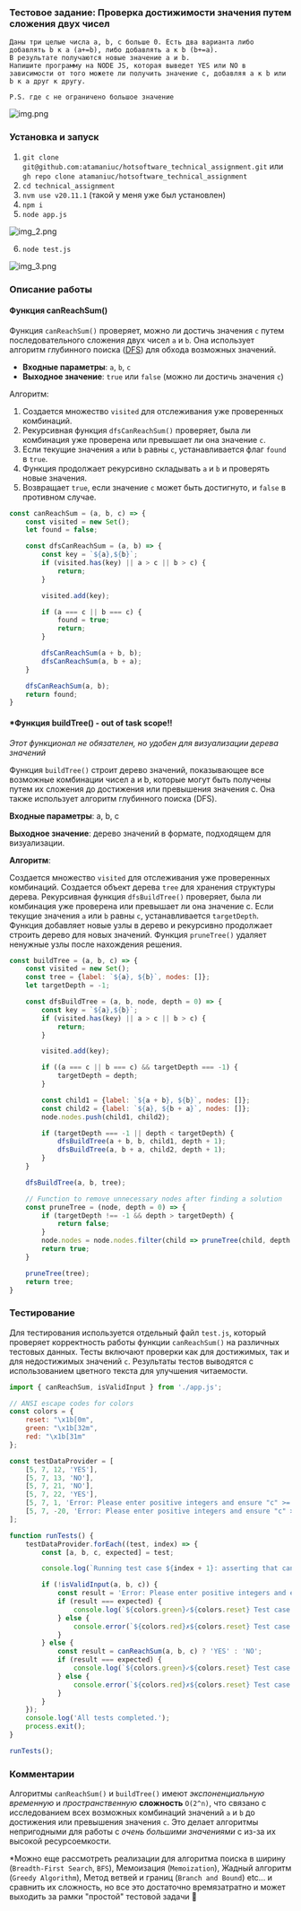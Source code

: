 ### Тестовое задание: Проверка достижимости значения путем сложения двух чисел
```
Даны три целые числа a, b, c больше 0. Есть два варианта либо добавлять b к a (a+=b), либо добавлять a к b (b+=a).  
В результате получаются новые значение а и b. 
Напишите программу на NODE JS, которая выведет YES или NO в зависимости от того можете ли получить значение c, добавляя a к b или b к a друг к другу.

P.S. где с не ограничено большое значение
```
![img.png](img.png)

### Установка и запуск
1. `git clone git@github.com:atamaniuc/hotsoftware_technical_assignment.git` или `gh repo clone atamaniuc/hotsoftware_technical_assignment`
2. `cd technical_assignment`
3. `nvm use v20.11.1` (такой у меня уже был установлен)
4. `npm i`
5. `node app.js`

![img_2.png](img_2.png)

6. `node test.js`

![img_3.png](img_3.png)

### Описание работы

#### Функция canReachSum()

Функция `canReachSum()` проверяет, можно ли достичь значения `c` путем последовательного сложения двух чисел `a` и `b`. 
Она использует алгоритм глубинного поиска ([DFS](https://en.wikipedia.org/wiki/Depth-first_search)) для обхода возможных значений.

- **Входные параметры**: `a`, `b`, `c`
- **Выходное значение**: `true` или `false` (можно ли достичь значения `c`)

Алгоритм:
1. Создается множество `visited` для отслеживания уже проверенных комбинаций.
2. Рекурсивная функция `dfsCanReachSum()` проверяет, была ли комбинация уже проверена или превышает ли она значение `c`.
3. Если текущие значения `a` или `b` равны `c`, устанавливается флаг `found` в `true`.
4. Функция продолжает рекурсивно складывать `a` и `b` и проверять новые значения.
5. Возвращает `true`, если значение `c` может быть достигнуто, и `false` в противном случае.

```javascript
const canReachSum = (a, b, c) => {
    const visited = new Set();
    let found = false;

    const dfsCanReachSum = (a, b) => {
        const key = `${a},${b}`;
        if (visited.has(key) || a > c || b > c) {
            return;
        }

        visited.add(key);

        if (a === c || b === c) {
            found = true;
            return;
        }

        dfsCanReachSum(a + b, b);
        dfsCanReachSum(a, b + a);
    }

    dfsCanReachSum(a, b);
    return found;
}
```

#### *Функция buildTree() - out of task scope!!
*Этот функционал не обязателен, но удобен для визуализации дерева значений*

Функция `buildTree()` строит дерево значений, показывающее все возможные комбинации чисел a и b, которые могут быть 
получены путем их сложения до достижения или превышения значения c. Она также использует алгоритм глубинного поиска (DFS).

**Входные параметры**: a, b, c

**Выходное значение**: дерево значений в формате, подходящем для визуализации.

**Алгоритм**:

Создается множество `visited` для отслеживания уже проверенных комбинаций.
Создается объект дерева `tree` для хранения структуры дерева.
Рекурсивная функция `dfsBuildTree()` проверяет, была ли комбинация уже проверена или превышает ли она значение c.
Если текущие значения `a` или `b` равны `c`, устанавливается `targetDepth`.
Функция добавляет новые узлы в дерево и рекурсивно продолжает строить дерево для новых значений.
Функция `pruneTree()` удаляет ненужные узлы после нахождения решения.

```javascript
const buildTree = (a, b, c) => {
    const visited = new Set();
    const tree = {label: `${a}, ${b}`, nodes: []};
    let targetDepth = -1;

    const dfsBuildTree = (a, b, node, depth = 0) => {
        const key = `${a},${b}`;
        if (visited.has(key) || a > c || b > c) {
            return;
        }

        visited.add(key);

        if ((a === c || b === c) && targetDepth === -1) {
            targetDepth = depth;
        }

        const child1 = {label: `${a + b}, ${b}`, nodes: []};
        const child2 = {label: `${a}, ${b + a}`, nodes: []};
        node.nodes.push(child1, child2);

        if (targetDepth === -1 || depth < targetDepth) {
            dfsBuildTree(a + b, b, child1, depth + 1);
            dfsBuildTree(a, b + a, child2, depth + 1);
        }
    }

    dfsBuildTree(a, b, tree);

    // Function to remove unnecessary nodes after finding a solution
    const pruneTree = (node, depth = 0) => {
        if (targetDepth !== -1 && depth > targetDepth) {
            return false;
        }
        node.nodes = node.nodes.filter(child => pruneTree(child, depth + 1));
        return true;
    }

    pruneTree(tree);
    return tree;
}
```

### Тестирование
Для тестирования используется отдельный файл `test.js`, который проверяет корректность работы функции `canReachSum()` на 
различных тестовых данных. 
Тесты включают проверки как для достижимых, так и для недостижимых значений `c`. 
Результаты тестов выводятся с использованием цветного текста для улучшения читаемости.

```javascript
import { canReachSum, isValidInput } from './app.js';

// ANSI escape codes for colors
const colors = {
    reset: "\x1b[0m",
    green: "\x1b[32m",
    red: "\x1b[31m"
};

const testDataProvider = [
    [5, 7, 12, 'YES'],
    [5, 7, 13, 'NO'],
    [5, 7, 21, 'NO'],
    [5, 7, 22, 'YES'],
    [5, 7, 1, 'Error: Please enter positive integers and ensure "c" >= "a" + "b".'],
    [5, 7, -20, 'Error: Please enter positive integers and ensure "c" >= "a" + "b".']
];

function runTests() {
    testDataProvider.forEach((test, index) => {
        const [a, b, c, expected] = test;

        console.log(`Running test case ${index + 1}: asserting that canReachSum(${a}, ${b}, ${c}) will return '${expected}'`);

        if (!isValidInput(a, b, c)) {
            const result = 'Error: Please enter positive integers and ensure "c" >= "a" + "b".';
            if (result === expected) {
                console.log(`${colors.green}✓${colors.reset} Test case ${index + 1} passed.\n`);
            } else {
                console.error(`${colors.red}✗${colors.reset} Test case ${index + 1} failed. Expected: ${expected}, but got: ${result}\n`);
            }
        } else {
            const result = canReachSum(a, b, c) ? 'YES' : 'NO';
            if (result === expected) {
                console.log(`${colors.green}✓${colors.reset} Test case ${index + 1} passed.\n`);
            } else {
                console.error(`${colors.red}✗${colors.reset} Test case ${index + 1} failed. Expected: ${expected}, but got: ${result}\n`);
            }
        }
    });
    console.log('All tests completed.');
    process.exit();
}

runTests();
```

### Комментарии
Алгоритмы `canReachSum()` и `buildTree()` имеют *экспоненциальную временную* и *пространственную* **сложность** `O(2^n)`, что связано с 
исследованием всех возможных комбинаций значений `a` и `b` до достижения или превышения значения `c`.
Это делает алгоритмы непригодными для работы с *очень большими значениями* c из-за их высокой ресурсоемкости.

*Можно еще рассмотреть реализации для алгоритма поиска в ширину (`Breadth-First Search`, `BFS`), Мемоизация (`Memoization`),
Жадный алгоритм (`Greedy Algorithm`), Метод ветвей и границ (`Branch and Bound`) etc... и сравнить их сложность, 
но все это достаточно времязатратно и может выходить за рамки "простой" тестовой задачи 🤔
